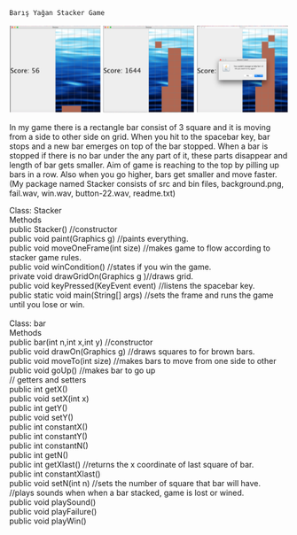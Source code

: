 	Barış Yağan Stacker Game
	
![Screenshot of the gameplay](/ScreenShot.png)
	
In my game there is a rectangle bar consist of 3 square and it is moving from a side to other side on grid. 
When you hit to the spacebar key, bar stops and a new bar emerges on top of the bar stopped. When a bar is 
stopped if there is no bar under the any part of it, these parts disappear and length of bar gets smaller. 
Aim of game is reaching to the top by pilling up bars in a row. Also when you go higher, bars get smaller 
and move faster.  
(My package named Stacker consists of src and bin files, background.png, fail.wav, win.wav, button-22.wav, readme.txt)

Class: Stacker<br>
Methods<br>
public Stacker() //constructor<br>
public void paint(Graphics g) //paints everything.<br>
public void moveOneFrame(int size) //makes game to flow according to stacker game rules.<br>
public void winCondition() //states if you win the game.<br>
private void drawGridOn(Graphics g )//draws grid.<br>
public void keyPressed(KeyEvent event) //listens the spacebar key.<br>
public static void main(String[] args) //sets the frame and runs the game until you lose or win.<br>
<br>
Class: bar<br>
Methods<br>
public bar(int n,int x,int y) //constructor<br>
public void drawOn(Graphics g) //draws squares to for brown bars.<br>
public void moveTo(int size) //makes bars to move from one side to other<br>
public void goUp() //makes bar to go up<br>
// getters and setters<br>
public int getX()<br>
public void setX(int x)<br>
public int getY()<br>
public void setY()<br>
public int constantX()<br>
public int constantY()<br>
public int constantN()<br>
public int getN()<br>
public int getXlast() //returns the x coordinate of last square of bar.<br>
public int constantXlast()<br>
public void setN(int n) //sets the number of square that bar will have.<br>
//plays sounds when when a bar stacked, game is lost or wined.<br>
public void playSound()<br>
public void playFailure()<br>
public void playWin()<br>
